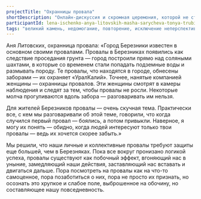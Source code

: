 ```yaml
---
projectTitle: "Охранницы провала"
shortDescription: "Онлайн-дискуссия и скромная церемония, которой не стоит уделять коллективного внимания"
participantId: lena-ischenko-anya-litovskih-masha-sarycheva-tonya-trubitsyna
tags: "великий камень, недомогание, повторение, исключение неперспективных пешеходов"
---
```


Аня Литовских, охранница провала: «Город Березники известен в основном своими провалами. Провалы в Березниках появились как следствие проседания грунта — город построили прямо над соляными шахтами, в которые со временем стали попадать подземные воды и размывать породу. Те провалы, что находятся в городе, обнесены заборами — их охраняет «УралКалий». Точнее, нанятые компанией женщины — охранницы провалов. Эти женщины смотрят в камеры наблюдения и следят за тем, чтобы провалы не росли. Некоторые молча прогуливаются вдоль забора — разговаривать им нельзя.

Для жителей Березников провалы — очень скучная тема. Практически все, с кем мы разговаривали об этой теме, говорили, что когда случился первый провал — боялись, а потом привыкли. Наверное, я могу их понять — обидно, когда людей интересуют только твои провалы — ведь их хочется скорее забыть.»

Мы решили, что наши личные и коллективные провалы требуют защиты еще большей, чем в Березняках. Пока все вокруг пронизано логикой успеха, провалы существуют как побочный эффект, вгоняющий нас в уныние, замедляющий наши действия, заставляющий нас вставать и двигаться дальше. Пора посмотреть на провалы как на что-то самоценное, пора позаботиться о них, пора не просто их признать, но осознать это хрупкое и слабое поле, выброшенное на обочину, но составляющее нашу повседневность.
